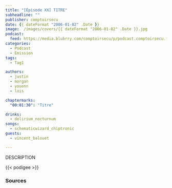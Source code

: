 ```yaml
---
title: "[Épisode XX] TITRE"
subheadline: ""
publisher: comptoirsecu
date: {{ dateFormat "2006-01-02" .Date }}
image:  /images/covers/{{ dateFormat "2006-01-02" .Date }}.jpg
podcast:
  feed: https://media.blubrry.com/comptoirsecu/p/podcast.comptoirsecu.fr/FILE.mp3
categories:
  - Podcast
  - Emission
tags:
  - Tag1

authors:
  - justin
  - morgan
  - youenn
  - lois

chaptermarks:
  "00:01:30": "Titre"

drinks:
  - delirium_nocturnum
songs:
  - schematicwizard_chiptronic
guests:
  - vincent_balouet

---
```


DESCRIPTION

{{< podigee >}}


### Sources
